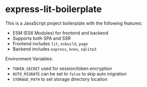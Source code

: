 # express-lit-boilerplate

This is a JavaScript project boilerplate with the following features:

-   ESM (ES6 Modules) for frontend and backend
-   Supports both SPA and SSR
-   Frontend includes `lit`, `esbuild`, `page`
-   Backend includes `express`, `knex`, `sqlite3`

Environment Variables:

-   `TOKEN_SECRET` used for session/token encryption
-   `AUTO_MIGRATE` can be set to `false` to skip auto migration
-   `STORAGE_PATH` to set storage directory location
